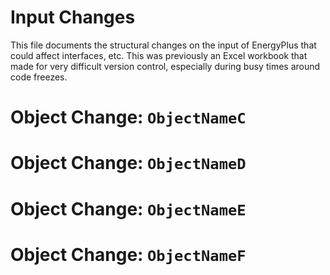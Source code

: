 Input Changes
=============

This file documents the structural changes on the input of EnergyPlus that could affect interfaces, etc.
This was previously an Excel workbook that made for very difficult version control, especially during busy times around code freezes.

# Object Change: `ObjectNameC`

# Object Change: `ObjectNameD`

# Object Change: `ObjectNameE`

# Object Change: `ObjectNameF`
